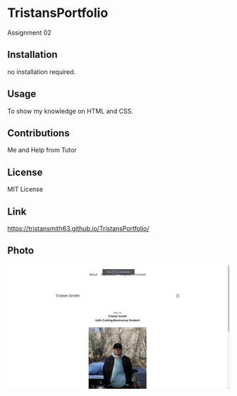 # TristansPortfolio
Assignment 02
## Installation
no installation required. 
## Usage
To show my knowledge on HTML and CSS. 
## Contributions
Me and Help from Tutor
## License
MIT License
## Link
https://tristansmith63.github.io/TristansPortfolio/
## Photo
![alt text](image-1.png)